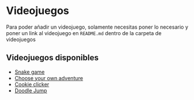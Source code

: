 # Videojuegos

Para poder añadir un videojuego, solamente necesitas poner lo necesario y poner un link al videojuego en `README.md` dentro de la carpeta de videojuegos

## Videojuegos disponibles

- [Snake game][snake_game]
- [Choose your own adventure][choose]
- [Cookie clicker][cookie]
- [Doodle Jump][doodle]

<!-- Aqui pones los links a los README.md de los videojuegos -->

[snake_game]: ./SnakeGame/README.md
[choose]: ./ChooseYourOwnAdventure/README.md
[cookie]: ./Cookie/README.md
[doodle]: ./Doodle/README.md
